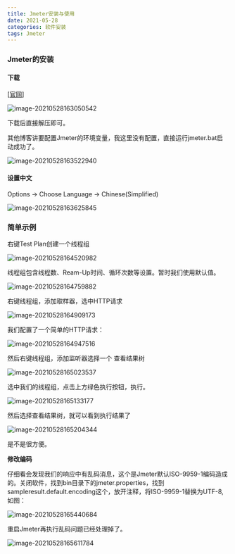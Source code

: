 ```yaml
---
title: Jmeter安装与使用
date: 2021-05-28
categories: 软件安装
tags: Jmeter
---
```


### Jmeter的安装

#### 下载

[[官网](http://jmeter.apache.org/download_jmeter.cgi)]

![image-20210528163050542](https://gitee.com/ruocy/image_repo/raw/master/images/image-20210528163050542.png)

下载后直接解压即可。

<!-- more -->

其他博客讲要配置Jmeter的环境变量，我这里没有配置，直接运行jmeter.bat启动成功了。

![image-20210528163522940](https://gitee.com/ruocy/image_repo/raw/master/images/image-20210528163522940.png)

#### 设置中文

Options -> Choose Language -> Chinese(Simplified)

![image-20210528163625845](https://gitee.com/ruocy/image_repo/raw/master/images/image-20210528163625845.png)

### 简单示例

右键Test Plan创建一个线程组

![image-20210528164520982](https://gitee.com/ruocy/image_repo/raw/master/images/image-20210528164520982.png)

线程组包含线程数、Ream-Up时间、循环次数等设置。暂时我们使用默认值。

![image-20210528164759882](https://gitee.com/ruocy/image_repo/raw/master/images/image-20210528164759882.png)

右键线程组，添加取样器，选中HTTP请求

![image-20210528164909173](https://gitee.com/ruocy/image_repo/raw/master/images/image-20210528164909173.png)

我们配置了一个简单的HTTP请求：

![image-20210528164947516](https://gitee.com/ruocy/image_repo/raw/master/images/image-20210528164947516.png)

然后右键线程组，添加监听器选择一个 查看结果树

![image-20210528165023537](https://gitee.com/ruocy/image_repo/raw/master/images/image-20210528165023537.png)

选中我们的线程组，点击上方绿色执行按钮，执行。

![image-20210528165133177](https://gitee.com/ruocy/image_repo/raw/master/images/image-20210528165133177.png)

然后选择查看结果树，就可以看到执行结果了

![image-20210528165204344](https://gitee.com/ruocy/image_repo/raw/master/images/image-20210528165204344.png)

是不是很方便。

**修改编码**

仔细看会发现我们的响应中有乱码消息，这个是Jmeter默认ISO-9959-1编码造成的。关闭软件，找到bin目录下的jmeter.properties，找到sampleresult.default.encoding这个，放开注释，将ISO-9959-1替换为UTF-8,如图：

![image-20210528165440684](https://gitee.com/ruocy/image_repo/raw/master/images/image-20210528165440684.png)

重启Jmeter再执行乱码问题已经处理掉了。

![image-20210528165611784](https://gitee.com/ruocy/image_repo/raw/master/images/image-20210528165611784.png)